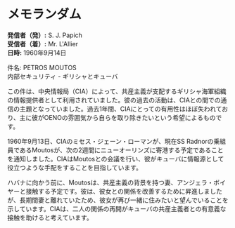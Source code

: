 # メモランダム

**発信者（発）:** S. J. Papich  
**受信者（着）:** Mr. L'Allier  
**日時:** 1960年9月14日  

件名: PETROS MOUTOS  
内部セキュリティ - ギリシャとキューバ  

この件は、中央情報局（CIA）によって、共産主義が支配するギリシャ海軍組織の情報提供者として利用されていました。彼の過去の活動は、CIAとの間での通信の主題となっていました。過去1年間、CIAにとっての有用性はほぼ失われており、主に彼がOENOの雰囲気から自らを取り除きたいという希望によるものです。

1960年9月13日、CIAのミセス・ジェーン・ローマンが、現在SS Radnorの乗組員であるMoutosが、次の2週間にニューオーリンズに寄港する予定であることを通知しました。CIAはMoutosとの会議を行い、彼がキューバに情報源として役立つような手配をすることを目指しています。

ハバナに向かう前に、Moutosは、共産主義の背景を持つ妻、アンジェラ・ボイヤーと接触する予定です。彼は、彼女との関係を改善するために昇進しましたが、長期間妻と離れていたため、彼女が再び一緒に住みたいと望んでいることを示しています。CIAは、二人の関係の再開がキューバの共産主義者との有意義な接触を助けると考えています。